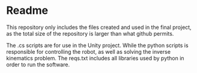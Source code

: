 # Readme
This repository only includes the files created and used in the final project, as the total size of the repository is larger than what github permits.

The .cs scripts are for use in the Unity project. While the python scripts is responsible for controlling the robot, as well as solving the inverse kinematics problem. The reqs.txt includes all libraries used by python in order to run the software.